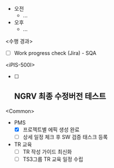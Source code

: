 - 오전
	- ...
- 오후
	- ...

<수행 경과>
- [ ] Work progress check (Jira) - SQA

\<iPIS-500I>
- [ ] NGRV 최종 수정버전 테스트
	- 

\<Common>
- PMS
	- [x] 프로젝트별 에픽 생성 완료
	- [ ] 상세 일정 체크 후 SW 검증 태스크 등록
- TR 교육
	- [ ] TR 작성 가이드 최신화
	- [ ] TS3그룹 TR 교육 일정 수립 
